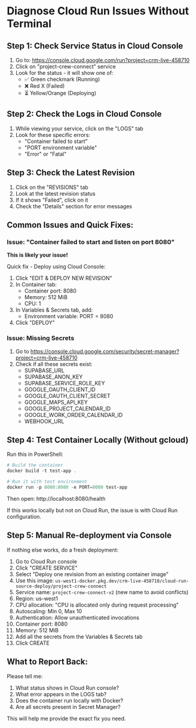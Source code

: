 # Diagnose Cloud Run Issues Without Terminal

## Step 1: Check Service Status in Cloud Console

1. Go to: https://console.cloud.google.com/run?project=crm-live-458710
2. Click on "project-crew-connect" service
3. Look for the status - it will show one of:
   - ✅ Green checkmark (Running)
   - ❌ Red X (Failed)
   - ⏳ Yellow/Orange (Deploying)

## Step 2: Check the Logs in Cloud Console

1. While viewing your service, click on the "LOGS" tab
2. Look for these specific errors:
   - "Container failed to start"
   - "PORT environment variable"
   - "Error" or "Fatal"

## Step 3: Check the Latest Revision

1. Click on the "REVISIONS" tab
2. Look at the latest revision status
3. If it shows "Failed", click on it
4. Check the "Details" section for error messages

## Common Issues and Quick Fixes:

### Issue: "Container failed to start and listen on port 8080"

**This is likely your issue!**

Quick fix - Deploy using Cloud Console:

1. Click "EDIT & DEPLOY NEW REVISION"
2. In Container tab:
   - Container port: 8080
   - Memory: 512 MiB
   - CPU: 1
3. In Variables & Secrets tab, add:
   - Environment variable: PORT = 8080
4. Click "DEPLOY"

### Issue: Missing Secrets

1. Go to https://console.cloud.google.com/security/secret-manager?project=crm-live-458710
2. Check if all these secrets exist:
   - SUPABASE_URL
   - SUPABASE_ANON_KEY
   - SUPABASE_SERVICE_ROLE_KEY
   - GOOGLE_OAUTH_CLIENT_ID
   - GOOGLE_OAUTH_CLIENT_SECRET
   - GOOGLE_MAPS_API_KEY
   - GOOGLE_PROJECT_CALENDAR_ID
   - GOOGLE_WORK_ORDER_CALENDAR_ID
   - WEBHOOK_URL

## Step 4: Test Container Locally (Without gcloud)

Run this in PowerShell:

```powershell
# Build the container
docker build -t test-app .

# Run it with test environment
docker run -p 8080:8080 -e PORT=8080 test-app
```

Then open: http://localhost:8080/health

If this works locally but not on Cloud Run, the issue is with Cloud Run configuration.

## Step 5: Manual Re-deployment via Console

If nothing else works, do a fresh deployment:

1. Go to Cloud Run console
2. Click "CREATE SERVICE"
3. Select "Deploy one revision from an existing container image"
4. Use this image: `us-west1-docker.pkg.dev/crm-live-458710/cloud-run-source-deploy/project-crew-connect`
5. Service name: `project-crew-connect-v2` (new name to avoid conflicts)
6. Region: us-west1
7. CPU allocation: "CPU is allocated only during request processing"
8. Autoscaling: Min 0, Max 10
9. Authentication: Allow unauthenticated invocations
10. Container port: 8080
11. Memory: 512 MiB
12. Add all the secrets from the Variables & Secrets tab
13. Click CREATE

## What to Report Back:

Please tell me:

1. What status shows in Cloud Run console?
2. What error appears in the LOGS tab?
3. Does the container run locally with Docker?
4. Are all secrets present in Secret Manager?

This will help me provide the exact fix you need.
